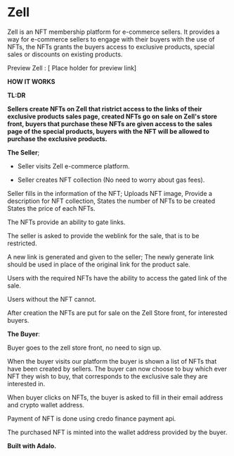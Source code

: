 # Zell
Zell is an NFT membership platform for e-commerce sellers. It provides a way for e-commerce sellers to engage with their buyers with the use of NFTs, the NFTs grants the buyers access to exclusive products, special sales or discounts on existing products. 

Preview Zell : [ Place holder for preview link] 

**HOW IT WORKS**

**TL:DR**

**Sellers create NFTs on Zell that ristrict access to the links of their exclusive products sales page, created NFTs go on sale on Zell's store front, buyers that purchase these NFTs are given access to the sales page of the special products, buyers with the NFT will be allowed to purchase the exclusive products.**




**The Seller**;

* Seller visits Zell e-commerce platform.

* Seller creates NFT collection (No need to worry about gas fees).

Seller fills in the information of the NFT;
Uploads NFT image,
Provide a description for NFT collection, 
States the number of NFTs to be created
States the price of each NFTs.

The NFTs provide an ability to gate links.

The seller is asked to provide the weblink for the sale, that is to be restricted. 

A new link is generated and given to the seller; The newly generate link should be used in place of the original link for the product sale.

Users with the required NFTs have the ability to access the gated link of the sale. 

Users without the NFT cannot. 

After creation the NFTs are put for sale on the Zell Store front, for interested buyers.




**The Buyer**:

Buyer goes to the zell store front, no need to sign up. 

When the buyer visits our platform the buyer is shown a list of NFTs that have been created by sellers. 
The buyer can now choose to buy which ever NFT they wish to buy, that corresponds to the exclusive sale they are interested in. 

When buyer clicks on NFTs, the buyer is asked to fill in their email address and crypto wallet address.

Payment of NFT is done using credo finance payment api.

The purchased NFT is minted into the wallet address provided by the buyer.




**Built with Adalo.**





